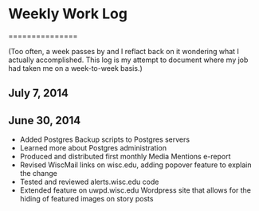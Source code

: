 # Weekly Work Log
===============

(Too often, a week passes by and I reflact back on it wondering what I actually accomplished. This log is my attempt to document where my job had taken me on a week-to-week basis.)

## July 7, 2014

## June 30, 2014

* Added Postgres Backup scripts to Postgres servers
* Learned more about Postgres administration
* Produced and distributed first monthly Media Mentions e-report
* Revised WiscMail links on wisc.edu, adding popover feature to explain the change
* Tested and reviewed alerts.wisc.edu code
* Extended feature on uwpd.wisc.edu Wordpress site that allows for the hiding of featured images on story posts
